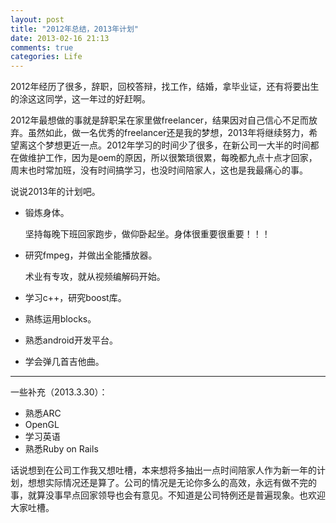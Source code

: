```yaml
---
layout: post
title: "2012年总结，2013年计划"
date: 2013-02-16 21:13
comments: true
categories: Life
---
```


2012年经历了很多，辞职，回校答辩，找工作，结婚，拿毕业证，还有将要出生的涂这这同学，这一年过的好赶啊。

2012年最想做的事就是辞职呆在家里做freelancer，结果因对自己信心不足而放弃。虽然如此，做一名优秀的freelancer还是我的梦想，2013年将继续努力，希望离这个梦想更近一点。2012年学习的时间少了很多，在新公司一大半的时间都在做维护工作，因为是oem的原因，所以很繁琐很累，每晚都九点十点才回家，周末也时常加班，没有时间搞学习，也没时间陪家人，这也是我最痛心的事。

说说2013年的计划吧。

* 锻炼身体。
  
  坚持每晚下班回家跑步，做仰卧起坐。身体很重要很重要！！！
  
* 研究fmpeg，并做出全能播放器。

	术业有专攻，就从视频编解码开始。
	
* 学习c++，研究boost库。

* 熟练运用blocks。

* 熟悉android开发平台。

* 学会弹几首吉他曲。

------
一些补充（2013.3.30）：

* 熟悉ARC
* OpenGL
* 学习英语
* 熟悉Ruby on Rails

话说想到在公司工作我又想吐槽，本来想将多抽出一点时间陪家人作为新一年的计划，想想实际情况还是算了。公司的情况是无论你多么的高效，永远有做不完的事，就算没事早点回家领导也会有意见。不知道是公司特例还是普遍现象。也欢迎大家吐槽。



